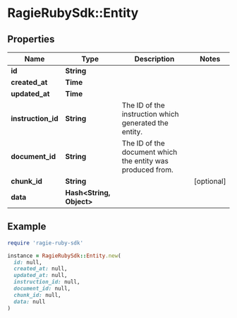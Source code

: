 # RagieRubySdk::Entity

## Properties

| Name | Type | Description | Notes |
| ---- | ---- | ----------- | ----- |
| **id** | **String** |  |  |
| **created_at** | **Time** |  |  |
| **updated_at** | **Time** |  |  |
| **instruction_id** | **String** | The ID of the instruction which generated the entity. |  |
| **document_id** | **String** | The ID of the document which the entity was produced from. |  |
| **chunk_id** | **String** |  | [optional] |
| **data** | **Hash&lt;String, Object&gt;** |  |  |

## Example

```ruby
require 'ragie-ruby-sdk'

instance = RagieRubySdk::Entity.new(
  id: null,
  created_at: null,
  updated_at: null,
  instruction_id: null,
  document_id: null,
  chunk_id: null,
  data: null
)
```

